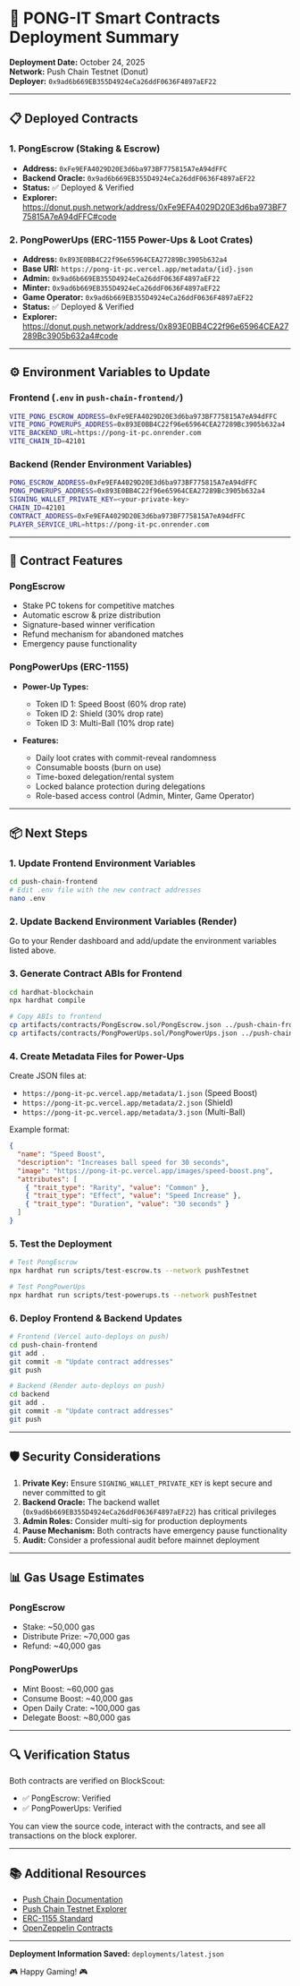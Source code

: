 # 🎉 PONG-IT Smart Contracts Deployment Summary

**Deployment Date:** October 24, 2025  
**Network:** Push Chain Testnet (Donut)  
**Deployer:** `0x9ad6b669EB355D4924eCa26ddF0636F4897aEF22`

---

## 📋 Deployed Contracts

### 1. PongEscrow (Staking & Escrow)
- **Address:** `0xFe9EFA4029D20E3d6ba973BF775815A7eA94dFFC`
- **Backend Oracle:** `0x9ad6b669EB355D4924eCa26ddF0636F4897aEF22`
- **Status:** ✅ Deployed & Verified
- **Explorer:** https://donut.push.network/address/0xFe9EFA4029D20E3d6ba973BF775815A7eA94dFFC#code

### 2. PongPowerUps (ERC-1155 Power-Ups & Loot Crates)
- **Address:** `0x893E0BB4C22f96e65964CEA27289Bc3905b632a4`
- **Base URI:** `https://pong-it-pc.vercel.app/metadata/{id}.json`
- **Admin:** `0x9ad6b669EB355D4924eCa26ddF0636F4897aEF22`
- **Minter:** `0x9ad6b669EB355D4924eCa26ddF0636F4897aEF22`
- **Game Operator:** `0x9ad6b669EB355D4924eCa26ddF0636F4897aEF22`
- **Status:** ✅ Deployed & Verified
- **Explorer:** https://donut.push.network/address/0x893E0BB4C22f96e65964CEA27289Bc3905b632a4#code

---

## ⚙️ Environment Variables to Update

### Frontend (`.env` in `push-chain-frontend/`)
```bash
VITE_PONG_ESCROW_ADDRESS=0xFe9EFA4029D20E3d6ba973BF775815A7eA94dFFC
VITE_PONG_POWERUPS_ADDRESS=0x893E0BB4C22f96e65964CEA27289Bc3905b632a4
VITE_BACKEND_URL=https://pong-it-pc.onrender.com
VITE_CHAIN_ID=42101
```

### Backend (Render Environment Variables)
```bash
PONG_ESCROW_ADDRESS=0xFe9EFA4029D20E3d6ba973BF775815A7eA94dFFC
PONG_POWERUPS_ADDRESS=0x893E0BB4C22f96e65964CEA27289Bc3905b632a4
SIGNING_WALLET_PRIVATE_KEY=<your-private-key>
CHAIN_ID=42101
CONTRACT_ADDRESS=0xFe9EFA4029D20E3d6ba973BF775815A7eA94dFFC
PLAYER_SERVICE_URL=https://pong-it-pc.onrender.com
```

---

## 🔗 Contract Features

### PongEscrow
- Stake PC tokens for competitive matches
- Automatic escrow & prize distribution
- Signature-based winner verification
- Refund mechanism for abandoned matches
- Emergency pause functionality

### PongPowerUps (ERC-1155)
- **Power-Up Types:**
  - Token ID 1: Speed Boost (60% drop rate)
  - Token ID 2: Shield (30% drop rate)
  - Token ID 3: Multi-Ball (10% drop rate)
  
- **Features:**
  - Daily loot crates with commit-reveal randomness
  - Consumable boosts (burn on use)
  - Time-boxed delegation/rental system
  - Locked balance protection during delegations
  - Role-based access control (Admin, Minter, Game Operator)

---

## 📦 Next Steps

### 1. Update Frontend Environment Variables
```bash
cd push-chain-frontend
# Edit .env file with the new contract addresses
nano .env
```

### 2. Update Backend Environment Variables (Render)
Go to your Render dashboard and add/update the environment variables listed above.

### 3. Generate Contract ABIs for Frontend
```bash
cd hardhat-blockchain
npx hardhat compile

# Copy ABIs to frontend
cp artifacts/contracts/PongEscrow.sol/PongEscrow.json ../push-chain-frontend/src/contracts/
cp artifacts/contracts/PongPowerUps.sol/PongPowerUps.json ../push-chain-frontend/src/contracts/
```

### 4. Create Metadata Files for Power-Ups
Create JSON files at:
- `https://pong-it-pc.vercel.app/metadata/1.json` (Speed Boost)
- `https://pong-it-pc.vercel.app/metadata/2.json` (Shield)
- `https://pong-it-pc.vercel.app/metadata/3.json` (Multi-Ball)

Example format:
```json
{
  "name": "Speed Boost",
  "description": "Increases ball speed for 30 seconds",
  "image": "https://pong-it-pc.vercel.app/images/speed-boost.png",
  "attributes": [
    { "trait_type": "Rarity", "value": "Common" },
    { "trait_type": "Effect", "value": "Speed Increase" },
    { "trait_type": "Duration", "value": "30 seconds" }
  ]
}
```

### 5. Test the Deployment
```bash
# Test PongEscrow
npx hardhat run scripts/test-escrow.ts --network pushTestnet

# Test PongPowerUps
npx hardhat run scripts/test-powerups.ts --network pushTestnet
```

### 6. Deploy Frontend & Backend Updates
```bash
# Frontend (Vercel auto-deploys on push)
cd push-chain-frontend
git add .
git commit -m "Update contract addresses"
git push

# Backend (Render auto-deploys on push)
cd backend
git add .
git commit -m "Update contract addresses"
git push
```

---

## 🛡️ Security Considerations

1. **Private Key:** Ensure `SIGNING_WALLET_PRIVATE_KEY` is kept secure and never committed to git
2. **Backend Oracle:** The backend wallet (`0x9ad6b669EB355D4924eCa26ddF0636F4897aEF22`) has critical privileges
3. **Admin Roles:** Consider multi-sig for production deployments
4. **Pause Mechanism:** Both contracts have emergency pause functionality
5. **Audit:** Consider a professional audit before mainnet deployment

---

## 📊 Gas Usage Estimates

### PongEscrow
- Stake: ~50,000 gas
- Distribute Prize: ~70,000 gas
- Refund: ~40,000 gas

### PongPowerUps
- Mint Boost: ~60,000 gas
- Consume Boost: ~40,000 gas
- Open Daily Crate: ~100,000 gas
- Delegate Boost: ~80,000 gas

---

## 🔍 Verification Status

Both contracts are verified on BlockScout:
- ✅ PongEscrow: Verified
- ✅ PongPowerUps: Verified

You can view the source code, interact with the contracts, and see all transactions on the block explorer.

---

## 📚 Additional Resources

- [Push Chain Documentation](https://docs.push.org/)
- [Push Chain Testnet Explorer](https://donut.push.network/)
- [ERC-1155 Standard](https://eips.ethereum.org/EIPS/eip-1155)
- [OpenZeppelin Contracts](https://docs.openzeppelin.com/contracts/)

---

**Deployment Information Saved:** `deployments/latest.json`

🎮 Happy Gaming! 🎮


